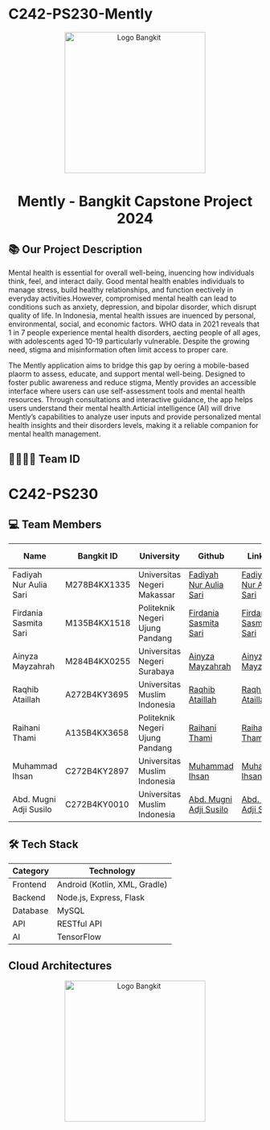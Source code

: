 # C242-PS230-Mently

<div align="center">
  <img src="https://github.com/aliefauzan/Bangkit-Project-PeduliPasal/blob/main/logo.svg" alt="Logo Bangkit" width="280px](https://storage.googleapis.com/jkds12/logo.svg)" />
  <h1>Mently - Bangkit Capstone Project 2024</h1>
</div>

## 📚 Our Project Description

  Mental health is essential for overall well-being, inuencing how individuals think, feel, and interact daily. Good mental health enables individuals to manage stress, build healthy relationships, and function eectively in everyday activities.However, compromised mental health can lead to conditions such as anxiety, depression, and bipolar disorder, which disrupt quality of life. In Indonesia, mental health issues are inuenced by personal, environmental, social, and economic factors. WHO data in 2021 reveals that 1 in 7 people experience mental health disorders, aecting people of all ages, with adolescents aged 10-19 particularly vulnerable. Despite the growing need, stigma and misinformation often limit access to proper care.


The Mently application aims to bridge this gap by oering a mobile-based plaorm to assess, educate, and support mental well-being. Designed to foster public awareness and reduce stigma, Mently provides an accessible interface where users can use self-assessment tools and mental health resources. Through consultations and interactive guidance, the app helps users understand their mental health.Articial intelligence (AI) will drive Mently’s capabilities to analyze user inputs and provide personalized mental health insights and their disorders levels, making it a reliable companion for mental health management.

## 👨‍👨‍👦‍👦 Team ID
# C242-PS230 

## 💻 Team Members

| Name                       | Bangkit ID   | University                        | Github                                                      | LinkedIn                                                                                  |Learning Path     | Status       |
| -------------------------- | ------------ | ---------------------------       | ----------------------------------------------------------- | ----------------------------------------------------------------------------------------- |------------------| ------------ |
| Fadiyah Nur Aulia Sari     | M278B4KX1335 | Universitas Negeri Makassar       | [Fadiyah Nur Aulia Sari](https://github.com/Piaaa15)        | [Fadiyah Nur Aulia Sari](https://www.linkedin.com/in/akhmad-ardiansyah-amnur-a85904261/)  |Machine Learning  | **Active**   |
| Firdania Sasmita Sari      | M135B4KX1518 | Politeknik Negeri Ujung Pandang   | [Firdania Sasmita Sari](https://github.com/Firdania04)      | [Firdania Sasmita Sari](https://www.linkedin.com/in/firdania-sasmita-sari/)               |Machine Learning  | **Active**   |
| Ainyza Mayzahrah           | M284B4KX0255 | Universitas Negeri Surabaya       | [Ainyza Mayzahrah](https://github.com/ainyzaa)              | [Ainyza Mayzahrah](https://www.linkedin.com/in/ainyzamayzahrah/)                          |Machine Learning  | **Active**   |
| Raqhib Ataillah            | A272B4KY3695 | Universitas Muslim Indonesia      | [Raqhib Ataillah](https://github.com/Raqhib)                | [Raqhib Ataillah](https://www.linkedin.com/in/raqhib-ataillah-654b32227/)                 |Mobile Development| **Active**   |
| Raihani Thami              | A135B4KX3658 | Politeknik Negeri Ujung Pandang   | [Raihani Thami](https://github.com/Raihanith)               | [Raihani Thami](https://www.linkedin.com/in/raihanith/)                                   |Mobile Development| **Active**   |
| Muhammad Ihsan             | C272B4KY2897 | Universitas Muslim Indonesia      | [Muhammad Ihsan](https://github.com/ihsann009)              | [Muhammad Ihsan](https://www.linkedin.com/in/muhammad-ihsan-308250260/)                   |Cloud Computing   | **Active**   |
| Abd. Mugni Adji Susilo     | C272B4KY0010 | Universitas Muslim Indonesia      | [Abd. Mugni Adji Susilo](https://github.com/MiyakoAi)       | [Abd. Mugni Adji Susilo](https://www.linkedin.com/in/mugniadji/)                          |Cloud Computing   | **Active**   |  

## 🛠️ Tech Stack
| Category | Technology |
|----------|------------|
| Frontend | Android (Kotlin, XML, Gradle)    |
| Backend  | Node.js, Express, Flask     |
| Database | MySQL     |
|API       |RESTful API|
| AI       | TensorFlow |

## Cloud Architectures
<div align="center">
  <img src="https://github.com/aliefauzan/Bangkit-Project-PeduliPasal/blob/main/logo.svg" alt="Logo Bangkit" width="280px](https://storage.googleapis.com/jkds12/WhatsApp%20Image%202024-12-03%20at%208.50.42%20PM.jpeg)" />
</div>
